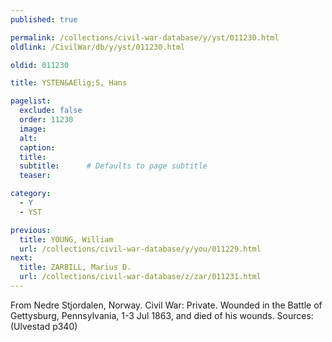 ```yaml
---
published: true

permalink: /collections/civil-war-database/y/yst/011230.html
oldlink: /CivilWar/db/y/yst/011230.html

oldid: 011230

title: YSTEN&AElig;S, Hans

pagelist:
  exclude: false
  order: 11230
  image: 
  alt:
  caption:
  title:
  subtitle:      # Defaults to page subtitle
  teaser:

category: 
  - Y 
  - YST

previous:
  title: YOUNG, William
  url: /collections/civil-war-database/y/you/011229.html  
next:
  title: ZARBILL, Marius D.
  url: /collections/civil-war-database/z/zar/011231.html   
---
```

From Nedre Stjordalen, Norway. Civil War: Private. Wounded in the Battle of Gettysburg, Pennsylvania, 1-3 Jul 1863, and died of his wounds. Sources: (Ulvestad p340)